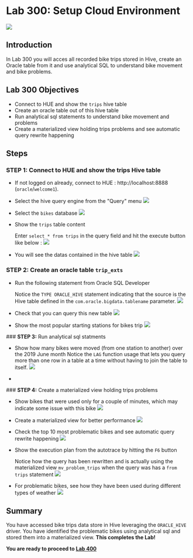 # Lab 300: Setup Cloud Environment

  ![](images/300/Title-300.png)

## Introduction

In Lab 300 you will acces all recorded bike trips stored in Hive, create an Oracle table from it and use analytical SQL to understand bike movement and bike problems.

## Lab 300 Objectives

- Connect to HUE and show the `trips` hive table 
- Create an oracle table out of this hive table
- Run analytical sql statements to understand bike movement and problems
- Create a materialized view holding trips problems and see automatic query rewrite happening
## Steps

### **STEP 1:** Connect to HUE and show the trips Hive table

* If not logged on already, connect to HUE : http://localhost:8888 (`oracle`/`welcome1`). 
* Select the hive query engine from the "Query" menu
  ![](images/300/001.png)
* Select the `bikes` database 
  ![](images/300/002.png)
* Show the `trips` table content
  
  Enter `select * from trips` in the query field and hit the execute button like below :
  ![](images/300/003.png)
* You will see the datas contained in the hive table
    ![](images/300/004.png)

### **STEP 2:** Create an oracle table `trip_exts` 
- Run the following statement from Oracle SQL Developer 

  Notice the `TYPE ORACLE_HIVE` statement indicating that the source is the Hive table defined in the  `com.oracle.bigdata.tablename` parameter. 
    ![](images/300/005.png)

- Check that you can query this new table
    ![](images/300/006.png)

- Show the most popular starting stations for bikes trip
    ![](images/300/007.png)

### **STEP 3:** Run analytical sql statments

- Show how many bikes were moved (from one station to another) over the 2019 June month
  Notice the `LAG` function usage that lets you query more than one row in a table at a time without having to join the table to itself.
    ![](images/300/008.png)

- 
### **STEP 4:** Create a materialized view holding trips problems
 
- Show bikes that were used only for a couple of minutes, which may indicate some issue with this bike
    ![](images/300/009.png)

- Create a materialized view for better performance
    ![](images/300/010.png)

- Check the top 10 most problematic bikes and see automatic query rewrite happening 
    ![](images/300/011.png)

- Show the execution plan from the autotrace by hitting the `F6` button
  
  Notice how the query has been rewritten and is actually using the materialized view `mv_problem_trips` when the query was has a `from trips` statement
    ![](images/300/012.png)


- For problematic bikes, see how they have been used during different types of weather
    ![](images/300/013.png)

## Summary
You have accessed bike trips data store in Hive leveraging the  `ORACLE_HIVE` driver. You have identified the problematic bikes using analytical sql and stored them into a materialized view.
**This completes the Lab!**

**You are ready to proceed to [Lab 400](LabGuide400.md)**
